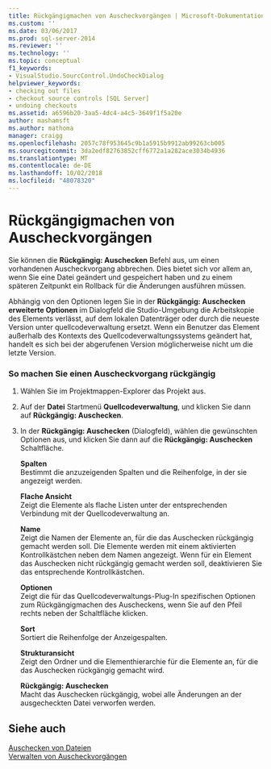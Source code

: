```yaml
---
title: Rückgängigmachen von Auscheckvorgängen | Microsoft-Dokumentation
ms.custom: ''
ms.date: 03/06/2017
ms.prod: sql-server-2014
ms.reviewer: ''
ms.technology: ''
ms.topic: conceptual
f1_keywords:
- VisualStudio.SourcControl.UndoCheckDialog
helpviewer_keywords:
- checking out files
- checkout source controls [SQL Server]
- undoing checkouts
ms.assetid: a6596b20-3aa5-4dc4-a4c5-3649f1f5a20e
author: mashamsft
ms.author: mathoma
manager: craigg
ms.openlocfilehash: 2057c78f953645c9b1a5915b9912ab99263cb005
ms.sourcegitcommit: 3da2edf82763852cff6772a1a282ace3034b4936
ms.translationtype: MT
ms.contentlocale: de-DE
ms.lasthandoff: 10/02/2018
ms.locfileid: "48078320"
---
```

# <a name="undo-checkouts"></a>Rückgängigmachen von Auscheckvorgängen
  Sie können die **Rückgängig: Auschecken** Befehl aus, um einen vorhandenen Auscheckvorgang abbrechen. Dies bietet sich vor allem an, wenn Sie eine Datei geändert und gespeichert haben und zu einem späteren Zeitpunkt ein Rollback für die Änderungen ausführen müssen.  
  
 Abhängig von den Optionen legen Sie in der **Rückgängig: Auschecken erweiterte Optionen** im Dialogfeld die Studio-Umgebung die Arbeitskopie des Elements verlässt, auf dem lokalen Datenträger oder durch die neueste Version unter quellcodeverwaltung ersetzt. Wenn ein Benutzer das Element außerhalb des Kontexts des Quellcodeverwaltungssystems geändert hat, handelt es sich bei der abgerufenen Version möglicherweise nicht um die letzte Version.  
  
### <a name="to-undo-a-checkout"></a>So machen Sie einen Auscheckvorgang rückgängig  
  
1.  Wählen Sie im Projektmappen-Explorer das Projekt aus.  
  
2.  Auf der **Datei** Startmenü **Quellcodeverwaltung**, und klicken Sie dann auf **Rückgängig: Auschecken**.  
  
3.  In der **Rückgängig: Auschecken** (Dialogfeld), wählen die gewünschten Optionen aus, und klicken Sie dann auf die **Rückgängig: Auschecken** Schaltfläche.  
  
     **Spalten**  
     Bestimmt die anzuzeigenden Spalten und die Reihenfolge, in der sie angezeigt werden.  
  
     **Flache Ansicht**  
     Zeigt die Elemente als flache Listen unter der entsprechenden Verbindung mit der Quellcodeverwaltung an.  
  
     **Name**  
     Zeigt die Namen der Elemente an, für die das Auschecken rückgängig gemacht werden soll. Die Elemente werden mit einem aktivierten Kontrollkästchen neben dem Namen angezeigt. Wenn für ein Element das Auschecken nicht rückgängig gemacht werden soll, deaktivieren Sie das entsprechende Kontrollkästchen.  
  
     **Optionen**  
     Zeigt die für das Quellcodeverwaltungs-Plug-In spezifischen Optionen zum Rückgängigmachen des Auscheckens, wenn Sie auf den Pfeil rechts neben der Schaltfläche klicken.  
  
     **Sort**  
     Sortiert die Reihenfolge der Anzeigespalten.  
  
     **Strukturansicht**  
     Zeigt den Ordner und die Elementhierarchie für die Elemente an, für die das Auschecken rückgängig gemacht wird.  
  
     **Rückgängig: Auschecken**  
     Macht das Auschecken rückgängig, wobei alle Änderungen an der ausgecheckten Datei verworfen werden.  
  
## <a name="see-also"></a>Siehe auch  
 [Auschecken von Dateien](../../2014/database-engine/check-out-files.md)   
 [Verwalten von Auscheckvorgängen](../../2014/database-engine/manage-checkouts.md)  
  
  
